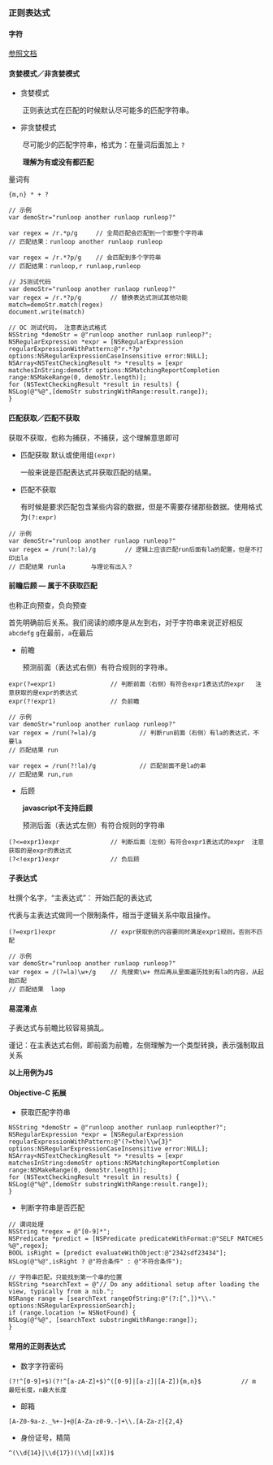 ### 正则表达式

#### 字符

 <a href="http://www.runoob.com/regexp/regexp-syntax.html" target="_blank">参照文档</a>

#### 贪婪模式／非贪婪模式

* 贪婪模式

  ​	正则表达式在匹配的时候默认尽可能多的匹配字符串。

* 非贪婪模式

  ​	尽可能少的匹配字符串，格式为：在量词后面加上    `?`  

  ​	__理解为有或没有都匹配__

量词有

```
{m,n} * + ?
```

```
// 示例
var demoStr="runloop another runlaop runleop?"

var regex = /r.*p/g		// 全局匹配会匹配到一个即整个字符串
// 匹配结果：runloop another runlaop runleop

var regex = /r.*?p/g	// 会匹配到多个字符串
// 匹配结果：runloop,r runlaop,runleop
```

```
// JS测试代码
var demoStr="runloop another runlaop runleop?"
var regex = /r.*?p/g		// 替换表达式测试其他功能
match=demoStr.match(regex)
document.write(match)
```

```
// OC 测试代码， 注意表达式格式
NSString *demoStr = @"runloop another runlaop runleop?";
NSRegularExpression *expr = [NSRegularExpression regularExpressionWithPattern:@"r.*?p" options:NSRegularExpressionCaseInsensitive error:NULL];
NSArray<NSTextCheckingResult *> *results = [expr matchesInString:demoStr options:NSMatchingReportCompletion range:NSMakeRange(0, demoStr.length)];
for (NSTextCheckingResult *result in results) {
NSLog(@"%@",[demoStr substringWithRange:result.range]);
}
```



#### 匹配获取／匹配不获取

获取不获取，也称为捕获，不捕获，这个理解意思即可

* 匹配获取 默认或使用组`(expr)`

  一般来说是匹配表达式并获取匹配的结果。

* 匹配不获取

  ​	有时候是要求匹配包含某些内容的数据，但是不需要存储那些数据。使用格式为`(?:expr)`

```
// 示例
var demoStr="runloop another runlaop runleop?"
var regex = /run(?:la)/g		// 逻辑上应该匹配run后面有la的配置，但是不打印出la
// 匹配结果 runla		与理论有出入？
```



#### 前瞻后顾 — 属于不获取匹配

也称正向预查，负向预查

首先明确前后关系。我们阅读的顺序是从左到右，对于字符串来说正好相反`abcdefg` 	`g`在最前，`a`在最后

* 前瞻

  ​	预测前面（表达式右侧）有符合规则的字符串。

```
expr(?=expr1)				// 判断前面（右侧）有符合expr1表达式的expr   注意获取的是expr的表达式
expr(?!expr1)				// 负前瞻
```

```
// 示例
var demoStr="runloop another runlaop runleop?"
var regex = /run(?=la)/g			// 判断run前面（右侧）有la的表达式，不要la
// 匹配结果 run

var regex = /run(?!la)/g			// 匹配前面不是la的串
// 匹配结果 run,run
```



* 后顾  

  ​	__javascript不支持后顾__

  ​	预测后面（表达式左侧）有符合规则的字符串

```
(?<=expr1)expr				// 判断后面（左侧）有符合expr1表达式的expr  注意获取的是expr的表达式
(?<!expr1)expr				// 负后顾
```

  

#### 子表达式

杜撰个名字，“主表达式”： 开始匹配的表达式

代表与主表达式做同一个限制条件，相当于逻辑关系中取且操作。

```
(?=expr1)expr				// expr获取到的内容要同时满足expr1规则，否则不匹配
```

```
// 示例
var demoStr="runloop another runlaop runleop?"
var regex = /(?=la)\w+/g	// 先搜索\w+ 然后再从里面遍历找到有la的内容，从起始匹配
// 匹配结果  laop
```



#### 易混淆点

子表达式与前瞻比较容易搞乱。

谨记：在主表达式右侧，即前面为前瞻，左侧理解为一个类型转换，表示强制取且关系



__以上用例为JS__

#### Objective-C 拓展

* 获取匹配字符串

```
NSString *demoStr = @"runloop another runlaop runleopther?";
NSRegularExpression *expr = [NSRegularExpression regularExpressionWithPattern:@"(?=the)\\w{3}" options:NSRegularExpressionCaseInsensitive error:NULL];
NSArray<NSTextCheckingResult *> *results = [expr matchesInString:demoStr options:NSMatchingReportCompletion range:NSMakeRange(0, demoStr.length)];
for (NSTextCheckingResult *result in results) {
NSLog(@"%@",[demoStr substringWithRange:result.range]);
}
```

* 判断字符串是否匹配

```
// 谓词处理
NSString *regex = @"[0-9]*";
NSPredicate *predict = [NSPredicate predicateWithFormat:@"SELF MATCHES %@",regex];
BOOL isRight = [predict evaluateWithObject:@"2342sdf23434"];
NSLog(@"%@",isRight ? @"符合条件" : @"不符合条件");
```



```
// 字符串匹配，只能找到第一个串的位置
NSString *searchText = @"// Do any additional setup after loading the view, typically from a nib.";
NSRange range = [searchText rangeOfString:@"(?:[^,])*\\." options:NSRegularExpressionSearch];
if (range.location != NSNotFound) {
NSLog(@"%@", [searchText substringWithRange:range]);
}
```



#### 常用的正则表达式

* 数字字符密码

```
(?!^[0-9]+$)(?!^[a-zA-Z]+$)^([0-9]|[a-z]|[A-Z]){m,n}$			// m 最短长度，n最大长度
```

* 邮箱

```
[A-Z0-9a-z._%+-]+@[A-Za-z0-9.-]+\\.[A-Za-z]{2,4}
```

* 身份证号，精简

```
^(\\d{14}|\\d{17})(\\d|[xX])$
```

### 